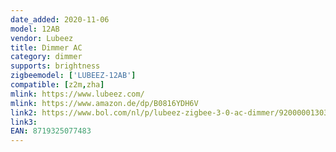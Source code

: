 ```yaml
---
date_added: 2020-11-06
model: 12AB
vendor: Lubeez
title: Dimmer AC
category: dimmer
supports: brightness
zigbeemodel: ['LUBEEZ-12AB']
compatible: [z2m,zha]
mlink: https://www.lubeez.com/
mlink: https://www.amazon.de/dp/B0816YDH6V
link2: https://www.bol.com/nl/p/lubeez-zigbee-3-0-ac-dimmer/9200000130356125
link3: 
EAN: 8719325077483
---
```

